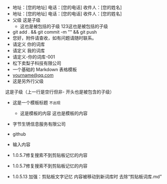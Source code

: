 - 地址：[您的地址] 电话：[您的电话] 收件人：[您的姓名]
- 地址：[您的地址] 电话：[您的电话] 收件人：[您的姓名]
- 父级
这是子级
  - 这也是被包括的子级
123这也是被包括的子级
- git add . && git commit -m "" && git push
- 您好，附件请查收，如有问题请随时联系。
- 请定义 你的词库
- 请定义 我的词库
- 请定义-你的词库-001
- 松下卖梨子科技有限公司
- 一个基础的 Markdown 表格模板
- yourname@qq.com
- 这是另外行父级

 这是子级（上一行是空行但非- 开头也是被包含的子级）


- 这是一个模板标题 ``不出现``
  - 这是模板的内容
这也是模板的内容
- 字节生锈信息服务有限公司

- github
- 输入内容

- 1.0.5.7修复搜索不到剪贴板记忆的内容
- 1.0.5.7修复搜索不到剪贴板记忆的内容
- 1.0.5.13 加强：剪贴板文字记忆 内容被移动到新词库时 去除“剪贴板词库.md”